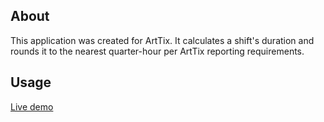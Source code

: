 ## About
This application was created for ArtTix. It calculates a shift's duration and rounds it to the nearest quarter-hour per ArtTix reporting requirements.

## Usage
</i> <a href="https://vxxce.github.io/arttix-tc" alt="live demo link">Live demo</a>
